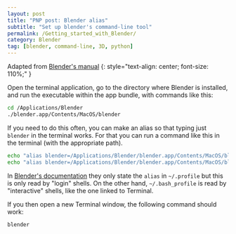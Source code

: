 ```yaml
---
layout: post
title: "PNP post: Blender alias"
subtitle: "Set up blender's command-line tool"
permalink: /Getting_started_with_Blender/
category: Blender
tag: [blender, command-line, 3D, python]
---
```



Adapted from [Blender's manual](https://www.blender.org/manual/render/workflows/command_line.html#macos)
{: style="text-align: center; font-size: 110%;" }

Open the terminal application, go to the directory where Blender is installed, and run the executable within the app bundle, with commands like this:

```sh
cd /Applications/Blender
./blender.app/Contents/MacOS/blender
```

If you need to do this often, you can make an alias so that typing just `blender` in the terminal works.
For that you can run a command like this in the terminal (with the appropriate path).

```sh
echo "alias blender=/Applications/Blender/blender.app/Contents/MacOS/blender" >> ~/.profile
echo "alias blender=/Applications/Blender/blender.app/Contents/MacOS/blender" >> ~/.bash_profile
```

In [Blender's documentation](https://www.blender.org/manual/render/workflows/command_line.html#macos) they only state the `alias` in `~/.profile` but this is only read by "login" shells.
On the other hand, `~/.bash_profile` is read by "interactive" shells, like the one linked to Terminal.


If you then open a new Terminal window, the following command should work:

```sh
blender
```
